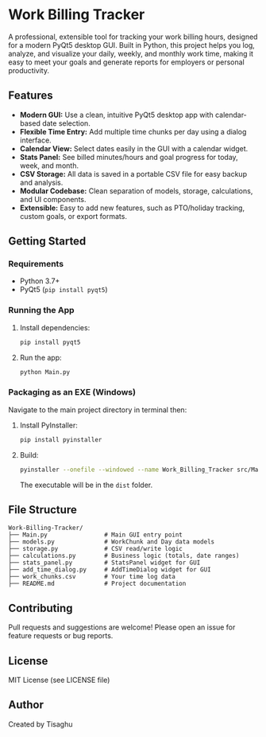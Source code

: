 
# Work Billing Tracker

A professional, extensible tool for tracking your work billing hours, designed for a modern PyQt5 desktop GUI. Built in Python, this project helps you log, analyze, and visualize your daily, weekly, and monthly work time, making it easy to meet your goals and generate reports for employers or personal productivity.

## Features

- **Modern GUI:** Use a clean, intuitive PyQt5 desktop app with calendar-based date selection.
- **Flexible Time Entry:** Add multiple time chunks per day using a dialog interface.
- **Calendar View:** Select dates easily in the GUI with a calendar widget.
- **Stats Panel:** See billed minutes/hours and goal progress for today, week, and month.
- **CSV Storage:** All data is saved in a portable CSV file for easy backup and analysis.
- **Modular Codebase:** Clean separation of models, storage, calculations, and UI components.
- **Extensible:** Easy to add new features, such as PTO/holiday tracking, custom goals, or export formats.

## Getting Started

### Requirements
- Python 3.7+
- PyQt5 (`pip install pyqt5`)


### Running the App
1. Install dependencies:
   ```sh
   pip install pyqt5
   ```
2. Run the app:
   ```sh
   python Main.py
   ```


### Packaging as an EXE (Windows)
Navigate to the main project directory in terminal then:
1. Install PyInstaller:
   ```sh
   pip install pyinstaller
   ```
2. Build:
   ```sh
   pyinstaller --onefile --windowed --name Work_Billing_Tracker src/Main.py
   ```
   The executable will be in the `dist` folder.


## File Structure

```
Work-Billing-Tracker/
├── Main.py                # Main GUI entry point
├── models.py              # WorkChunk and Day data models
├── storage.py             # CSV read/write logic
├── calculations.py        # Business logic (totals, date ranges)
├── stats_panel.py         # StatsPanel widget for GUI
├── add_time_dialog.py     # AddTimeDialog widget for GUI
├── work_chunks.csv        # Your time log data
├── README.md              # Project documentation
```


## Contributing
Pull requests and suggestions are welcome! Please open an issue for feature requests or bug reports.

## License
MIT License (see LICENSE file)

## Author
Created by Tisaghu 

